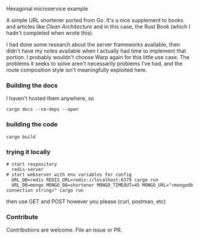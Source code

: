 Hexagonal microservice example

A simple URL shortener ported from Go. It's a nice supplement to books and articles like _Clean Architecture_ and in this case, the Rust Book (which I hadn't completed when wrote this).

I had done some research about the server frameworks available, then didn't have my notes available when I actually had time to implement that portion. I probably wouldn't choose Warp again for this little use case. The problems it seeks to solve aren't necessarily problems I've had, and the route composition style isn't meaningfully exploited here.

### Building the docs

I haven't hosted them anywhere, so

```
cargo docs --no-deps --open
```

### building the code

```
cargo build
```

### trying it locally

```
# start respository
  redis-server
# start webserver with env variables for config
  URL_DB=redis REDIS_URL=redis://localhost:6379 cargo run
  URL_DB=mongo MONGO_DB=shortener MONGO_TIMEOUT=45 MONGO_URL="<mongodb connection string>" cargo run
```

then use GET and POST however you please (curl, postman, etc)

### Contribute

Contributions are welcome. File an issue or PR.
